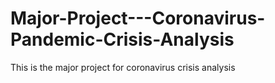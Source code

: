 # Major-Project---Coronavirus-Pandemic-Crisis-Analysis
This is the major project for coronavirus crisis analysis
